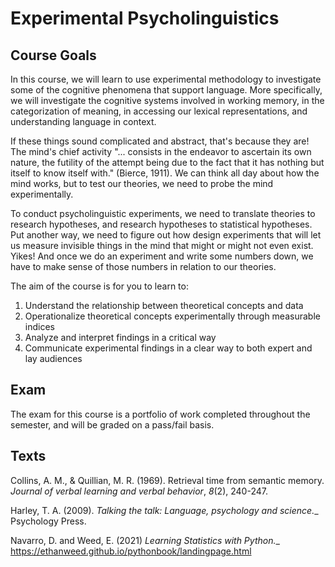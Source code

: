 # Experimental Psycholinguistics

## Course Goals
In this course, we will learn to use experimental methodology to investigate some of the cognitive phenomena that support language. More specifically, we will investigate the cognitive systems involved in working memory, in the categorization of meaning, in accessing our lexical representations, and understanding language in context. 

If these things sound complicated and abstract, that's because they are! The mind's chief activity "... consists in the endeavor to ascertain its own nature, the futility of the attempt being due to the fact that it has nothing but itself to know itself with." (Bierce, 1911). We can think all day about how the mind works, but to test our theories, we need to probe the mind experimentally.

To conduct psycholinguistic experiments, we need to translate theories to research hypotheses, and research hypotheses to statistical hypotheses. Put another way, we need to figure out how design experiments that will let us measure invisible things in the mind that might or might not even exist. Yikes! And once we do an experiment and write some numbers down, we have to make sense of those numbers in relation to our theories.

The aim of the course is for you to learn to:
1. Understand the relationship between theoretical concepts and data
2. Operationalize theoretical concepts experimentally through measurable indices
3. Analyze and interpret findings in a critical way
4. Communicate experimental findings in a clear way to both expert and lay audiences

## Exam
The exam for this course is a portfolio of work completed throughout the semester, and will be graded on a pass/fail basis.



## Texts

Collins, A. M., & Quillian, M. R. (1969). Retrieval time from semantic memory. _Journal of verbal learning and verbal behavior_, _8_(2), 240-247.

Harley, T. A. (2009). _Talking the talk: Language, psychology and science.__ Psychology Press.

Navarro, D. and Weed, E. (2021) _Learning Statistics with Python.__ https://ethanweed.github.io/pythonbook/landingpage.html









